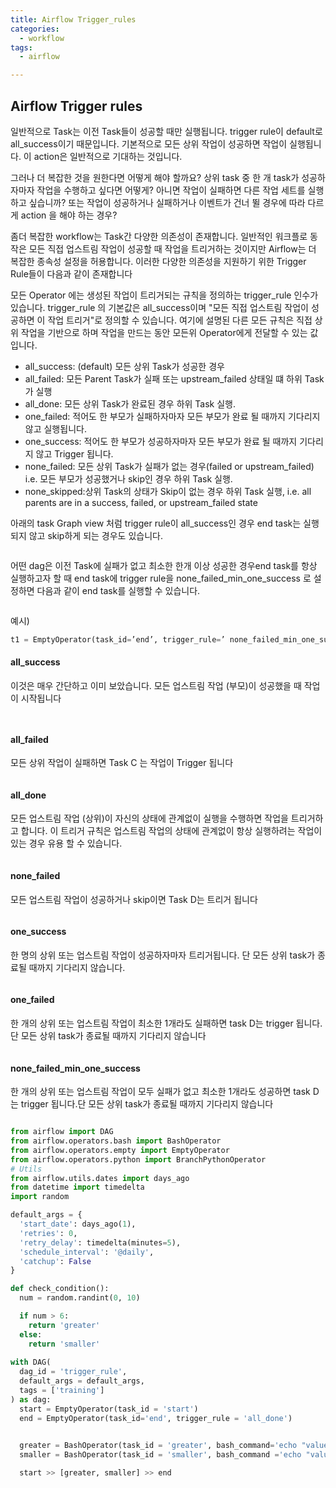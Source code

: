 ```yaml
---
title: Airflow Trigger_rules
categories:
  - workflow
tags: 
  - airflow

---
```


## Airflow Trigger rules
일반적으로 Task는 이전 Task들이 성공할 때만 실행됩니다. 
trigger rule이 default로 all_success이기 때문입니다. 기본적으로 모든 상위 작업이 성공하면 작업이 실행됩니다. 이 action은 일반적으로 기대하는 것입니다. 

그러나 더 복잡한 것을 원한다면 어떻게 해야 할까요?
상위 task 중 한 개 task가 성공하자마자 작업을 수행하고 싶다면 어떻게? 
아니면 작업이 실패하면 다른 작업 세트를 실행하고 싶습니까?
또는 작업이 성공하거나 실패하거나 이벤트가 건너 뛸 경우에 따라 다르게 action 을 해야 하는 경우?


좀더 복잡한 workflow는 Task간 다양한 의존성이 존재합니다. 일반적인 워크플로 동작은  모든 직접 업스트림 작업이 성공할 때 작업을 트리거하는 것이지만 Airflow는 더 복잡한 종속성 설정을 허용합니다.
이러한 다양한 의존성을 지원하기 위한 Trigger Rule들이 다음과 같이 존재합니다

모든 Operator 에는  생성된 작업이 트리거되는 규칙을 정의하는 trigger_rule 인수가 있습니다. trigger_rule  의 기본값은 all_success이며 "모든 직접 업스트림 작업이 성공하면 이 작업 트리거"로 정의할 수 있습니다. 여기에 설명된 다른 모든 규칙은 직접 상위 작업을 기반으로 하며 작업을 만드는 동안 모든위 Operator에게 전달할 수 있는 값입니다.

- all_success: (default) 모든 상위 Task가 성공한 경우
- all_failed: 모든 Parent Task가 실패 또는 upstream_failed 상태일 떄 하위 Task가 실행
- all_done: 모든 상위 Task가 완료된 경우 하위 Task 실행.
- one_failed: 적어도 한 부모가 실패하자마자 모든 부모가 완료 될 때까지 기다리지 않고 실행됩니다.
- one_success: 적어도 한 부모가 성공하자마자 모든 부모가 완료 될 때까지 기다리지 않고 Trigger 됩니다.
- none_failed: 모든 상위 Task가 실패가 없는 경우(failed or upstream_failed) i.e. 모든 부모가 성공했거나 skip인 경우 하위 Task 실행.
- none_skipped:상위 Task의 상태가 Skip이 없는 경우 하위 Task 실행, i.e. all parents are in a success, failed, or upstream_failed state

아래의 task Graph view 처럼 trigger rule이 all_success인 경우 end task는 실행되지 않고 skip하게 되는 경우도 있습니다. 

<figure style="width: 100%" class="align-left">
  <img src="{{ site.url }}{{ site.baseurl }}/assets/images/08-trigger-rule-none_ailed_min_one_success.png" alt="">
  <figcaption></figcaption>
</figure> 

어떤 dag은 이전 Task에 실패가 없고 최소한 한개 이상 성공한 경우end task를 항상 실행하고자 할 때 end task에 trigger rule을 none_failed_min_one_success
로 설정하면 다음과 같이 end task를 실행할 수 있습니다.

<figure style="width: 100%" class="align-left">
  <img src="{{ site.url }}{{ site.baseurl }}/assets/images/08-trigger-rule-none_ailed_min_one_success.png" alt="">
  <figcaption></figcaption>
</figure> 

예시)

```python
t1 = EmptyOperator(task_id=’end’, trigger_rule=’ none_failed_min_one_success’)
```

#### all_success  
이것은 매우 간단하고 이미 보았습니다. 모든 업스트림 작업 (부모)이 성공했을 때 작업이 시작됩니다

<figure style="width: 100%" class="align-left">
  <img src="{{ site.url }}{{ site.baseurl }}/assets/images/08-trigger-rule-all_success2.png" alt="">
  <figcaption></figcaption>
</figure> 

<figure style="width: 100%" class="align-left">
  <img src="{{ site.url }}{{ site.baseurl }}/assets/images/08-trigger-rule-all_success3.png" alt="">
  <figcaption></figcaption>
</figure> 

#### all_failed
모든 상위 작업이 실패하면 Task C 는 작업이 Trigger 됩니다

<figure style="width: 100%" class="align-left">
  <img src="{{ site.url }}{{ site.baseurl }}/assets/images/08-trigger-rule-all_failed.png" alt="">
  <figcaption></figcaption>
</figure> 

#### all_done

모든 업스트림 작업 (상위)이 자신의 상태에 관계없이 실행을 수행하면 작업을 트리거하고 합니다. 이 트리거 규칙은 업스트림 작업의 상태에 관계없이 항상 실행하려는 작업이 있는 경우 유용 할 수 있습니다.

<figure style="width: 100%" class="align-left">
  <img src="{{ site.url }}{{ site.baseurl }}/assets/images/08-trigger-rule-all_done.png" alt="">
  <figcaption></figcaption>
</figure> 

#### none_failed

모든 업스트림 작업이 성공하거나 skip이면  Task D는 트리거 됩니다

<figure style="width: 100%" class="align-left">
  <img src="{{ site.url }}{{ site.baseurl }}/assets/images/08-trigger-rule-none_failed.png" alt="">
  <figcaption></figcaption>
</figure> 

#### one_success

한 명의 상위 또는 업스트림 작업이 성공하자마자 트리거됩니다. 단 모든 상위 task가 종료될 때까지 기다리지 않습니다.

<figure style="width: 100%" class="align-left">
  <img src="{{ site.url }}{{ site.baseurl }}/assets/images/08-trigger-rule-one_success.png" alt="">
  <figcaption></figcaption>
</figure> 

#### one_failed

한 개의 상위 또는 업스트림 작업이 최소한 1개라도 실패하면 task D는 trigger 됩니다.단 모든 상위 task가 종료될 때까지 기다리지 않습니다

<figure style="width: 100%" class="align-left">
  <img src="{{ site.url }}{{ site.baseurl }}/assets/images/08--triggerrule-one_failed.png" alt="">
  <figcaption></figcaption>
</figure> 

#### none_failed_min_one_success

한 개의 상위 또는 업스트림 작업이 모두 실패가 없고 최소한 1개라도 성공하면 task D는 trigger 됩니다.단 모든 상위 task가 종료될 때까지 기다리지 않습니다

<figure style="width: 100%" class="align-left">
  <img src="{{ site.url }}{{ site.baseurl }}/assets/images/08-trigger-rule-none_failed_min_one_success.png" alt="">
  <figcaption></figcaption>
</figure> 


```python
from airflow import DAG 
from airflow.operators.bash import BashOperator
from airflow.operators.empty import EmptyOperator 
from airflow.operators.python import BranchPythonOperator 
# Utils 
from airflow.utils.dates import days_ago 
from datetime import timedelta 
import random

default_args = {
  'start_date': days_ago(1),
  'retries': 0, 
  'retry_delay': timedelta(minutes=5),
  'schedule_interval': '@daily',
  'catchup': False
}

def check_condition():
  num = random.randint(0, 10)

  if num > 6:
    return 'greater'
  else:
    return 'smaller'
  
with DAG(
  dag_id = 'trigger_rule',
  default_args = default_args,
  tags = ['training']
) as dag: 
  start = EmptyOperator(task_id = 'start')
  end = EmptyOperator(task_id='end', trigger_rule = 'all_done')

  
  greater = BashOperator(task_id = 'greater', bash_command='echo "value is greater than 6" && sleep 30')
  smaller = BashOperator(task_id = 'smaller', bash_command ='echo "value is smaller thant 6" && exit 1')

  start >> [greater, smaller] >> end 
```
